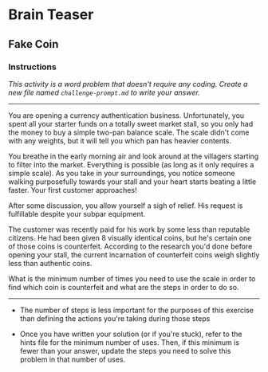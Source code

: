# Brain Teaser

## Fake Coin

### Instructions

_This activity is a word problem that doesn't require any coding. Create a new file named `challenge-prompt.md` to write your answer._

<hr>

You are opening a currency authentication business. Unfortunately, you spent all your starter funds on a totally sweet market stall, so you only had the money to buy a simple two-pan balance scale. The scale didn't come with any weights, but it will tell you which pan has heavier contents.

You breathe in the early morning air and look around at the villagers starting to filter into the market. Everything is possible (as long as it only requires a simple scale). As you take in your surroundings, you notice someone walking purposefully towards your stall and your heart starts beating a little faster. Your first customer approaches! 

After some discussion, you allow yourself a sigh of relief. His request is fulfillable despite your subpar equipment.

The customer was recently paid for his work by some less than reputable citizens. He had been given 8 visually identical coins, but he's certain one of those coins is counterfeit. According to the research you'd done before opening your stall, the current incarnation of counterfeit coins weigh slightly less than authentic coins.

What is the minimum number of times you need to use the scale in order to find which coin is counterfeit and what are the steps in order to do so.

<hr>

* The number of steps is less important for the purposes of this exercise than defining the actions you're taking during those steps

* Once you have written your solution (or if you're stuck), refer to the hints file for the minimum number of uses. Then, if this minimum is fewer than your answer, update the steps you need to solve this problem in that number of uses.